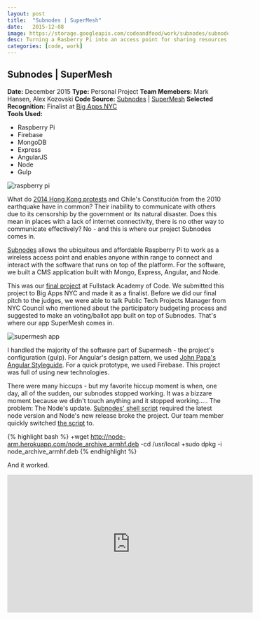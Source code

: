 ```yaml
---
layout: post
title:  "Subnodes | SuperMesh"
date:   2015-12-08
image: https://storage.googleapis.com/codeandfood/work/subnodes/subnodes-thumbnail.jpg
desc: Turning a Rasberry Pi into an access point for sharing resources over a local wireless network. Software is built on MEAN stack.
categories: [code, work]
---
```


<div class="project-description">
	<h2>Subnodes | SuperMesh</h2>
	<div class="desc">
		<span><strong>Date:</strong> December 2015</span>
		<span><strong>Type:</strong> Personal Project</span>
		<span><strong>Team Memebers:</strong> Mark Hansen, Alex Kozovski</span>
		<span><strong>Code Source:</strong> <a href="https://github.com/youmustfight/subnodes" target="_blank">Subnodes</a> | <a href="https://github.com/jeesunikim/supermesh" target="_blank">SuperMesh</a></span>
		<span><strong>Selected Recognition:</strong> Finalist at <a href="http://bigapps.nyc/p/congratulations-to-the-bigapps-2015-finalists/" target="_blank">Big Apps NYC</a></span>
	</div>
	<div class="desc">
		<span><strong>Tools Used:</strong></span>
		<ul>
			<li>Raspberry Pi</li>
			<li>Firebase</li>
			<li>MongoDB</li>
			<li>Express</li>
			<li>AngularJS</li>
			<li>Node</li>
			<li>Gulp</li>
		</ul>
	</div>
</div>

<div class="project-image">
	<img src='http://bigapps.nyc/resize/collabfinder.assets/748/projects-photo/533dbad6301a5e701c0fc842df76b338.jpg' alt='raspberry pi' />
</div>

<p>What do <a href="https://en.wikipedia.org/wiki/2014_Hong_Kong_protests" target="_blank">2014 Hong Kong protests</a> and Chile's Constitución from the 2010 earthquake have in common? Their inability to communicate with others due to its censorship by the government or its natural disaster. Does this mean in places with a lack of internet connectivity, there is no other way to communicate effectively? No - and this is where our project Subnodes comes in.</p>

<p><a href="http://subnodes.org/" target="_blank">Subnodes</a> allows the ubiquitous and affordable Raspberry Pi to work as a wireless access point and enables anyone within range to connect and interact with the software that runs on top of the platform. For the software, we built a CMS application built with Mongo, Express, Angular, and Node.</p>

<p>This was our <a href="http://www.fullstackacademy.com/final-projects/subnodes" target="_blank">final project</a> at Fullstack Academy of Code. We submitted this project to Big Apps NYC and made it as a finalist. Before we did our final pitch to the judges, we were able to talk Public Tech Projects Manager from NYC Council who mentioned about the participatory budgeting process and suggested to make an voting/ballot app built on top of Subnodes. That's where our app SuperMesh comes in.</p>

<div class="project-image">
	<img src='http://bigapps.nyc/resize/collabfinder.assets/748/projects-photo/1fdb945c8693944086112139518e5cfb.jpg' alt='supermesh app' />
</div>

<p>I handled the majority of the software part of Supermesh - the project's configuration (gulp). For Angular's design pattern, we used <a href="https://github.com/johnpapa/angular-styleguide" target="_blank">John Papa's Angular Styleguide</a>. For a quick prototype, we used Firebase. This project was full of using new technologies.</p>

<p>There were many hiccups - but my favorite hiccup moment is when, one day, all of the sudden, our subnodes stopped working. It was a bizzare moment because we didn't touch anything and it stopped working..... The problem: The Node's update. <a href="https://github.com/youmustfight/subnodes/blob/master/install.sh" target="_blank">Subnodes' shell script</a> required the latest node version and Node's new release broke the project. Our team member quickly switched <a href="https://github.com/youmustfight/subnodes/commit/a7994a7b76a5f2d32ec28e8afc5291ce7a670d5f" target="_blank">the script</a> to.</p>

{% highlight bash %}
	+wget http://node-arm.herokuapp.com/node_archive_armhf.deb
	-cd /usr/local		 +sudo dpkg -i node_archive_armhf.deb
{% endhighlight %}

<p>And it worked.</p>

<div class="project-image">
	<iframe width="560" height="315" src="https://www.youtube.com/embed/RU70VB6FDcQ" frameborder="0" allowfullscreen></iframe>
</div>
